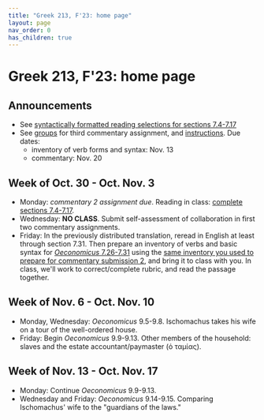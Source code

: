 ```yaml
---
title: "Greek 213, F'23: home page"
layout: page
nav_order: 0
has_children: true
---
```


# Greek 213, F'23: home page


## Announcements

- See [syntactically formatted reading selections for sections 7.4-7.17](./selections/)
- See [groups](./groups) for third commentary assignment, and [instructions](./commentary_project/submission3/).  Due dates:
    - inventory of verb forms and syntax: Nov. 13
    - commentary: Nov. 20



## Week of Oct. 30 - Oct. Nov. 3

- Monday: *commentary 2 assignment due*. Reading in class: [complete sections 7.4-7.17](https://neelsmith.github.io/greek213/selections/).
- Wednesday: **NO CLASS**.  Submit self-assessment of collaboration in first two commentary assignments.
- Friday: In the previously distributed translation, reread in English at least  through section 7.31.  Then prepare an inventory of verbs and basic syntax for [*Oeconomicus* 7.26-7.31](./selections/XenOec7.26-7.31.pdf) using the [same inventory you used to prepare for commentary submission 2](./commentary_project/inventory/), and bring it to class with you. In class, we'll work to correct/complete rubric, and read the passage together.


## Week of Nov. 6 - Oct. Nov. 10

- Monday,  Wednesday: *Oeconomicus* 9.5-9.8. Ischomachus takes his wife on a tour of the well-ordered house.
- Friday: Begin *Oeconomicus* 9.9-9.13.  Other members of the household: slaves and the estate accountant/paymaster (ὁ ταμίας).


## Week of Nov. 13 - Oct. Nov. 17

- Monday:  Continue *Oeconomicus*  9.9-9.13.
- Wednesday and Friday: *Oeconomicus*  9.14-9.15. Comparing Ischomachus' wife to the "guardians of the laws."
